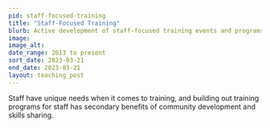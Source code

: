 ```yaml
---
pid: staff-focused-training
title: "Staff-Focused Training"
blurb: Active development of staff-focused training events and programs.
image: 
image_alt: 
date_range: 2013 to present
sort_date: 2023-03-21
end_date: 2023-03-21
layout: teaching_post
---
```


Staff have unique needs when it comes to training, and building out training programs for staff has secondary benefits of community development and skills sharing.


